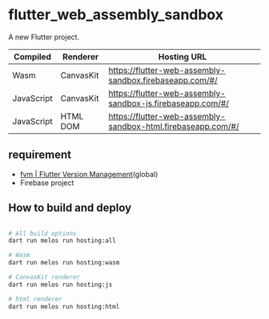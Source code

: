 # flutter_web_assembly_sandbox

A new Flutter project.

| Compiled | Renderer | Hosting URL |
| --- | --- | --- |
| Wasm | CanvasKit | https://flutter-web-assembly-sandbox.firebaseapp.com/#/ |
| JavaScript | CanvasKit | https://flutter-web-assembly-sandbox-js.firebaseapp.com/#/ |
| JavaScript | HTML DOM | https://flutter-web-assembly-sandbox-html.firebaseapp.com/#/ |

## requirement

- [fvm | Flutter Version Management](https://fvm.app/)(global)
- Firebase project

## How to build and deploy

```sh

# All build options
dart run melos run hosting:all

# Wasm
dart run melos run hosting:wasm

# CanvasKit renderer
dart run melos run hosting:js

# html renderer
dart run melos run hosting:html
```
